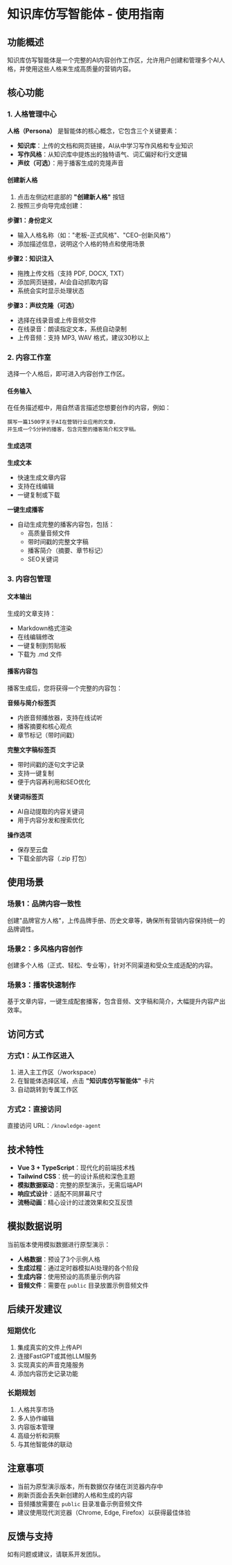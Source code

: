# 知识库仿写智能体 - 使用指南

## 功能概述

知识库仿写智能体是一个完整的AI内容创作工作区，允许用户创建和管理多个AI人格，并使用这些人格来生成高质量的营销内容。

## 核心功能

### 1. 人格管理中心

**人格（Persona）** 是智能体的核心概念，它包含三个关键要素：

- **知识库**：上传的文档和网页链接，AI从中学习写作风格和专业知识
- **写作风格**：从知识库中提炼出的独特语气、词汇偏好和行文逻辑
- **声纹（可选）**：用于播客生成的克隆声音

#### 创建新人格

1. 点击左侧边栏底部的 **"创建新人格"** 按钮
2. 按照三步向导完成创建：

**步骤1：身份定义**
- 输入人格名称（如："老板-正式风格"、"CEO-创新风格"）
- 添加描述信息，说明这个人格的特点和使用场景

**步骤2：知识注入**
- 拖拽上传文档（支持 PDF, DOCX, TXT）
- 添加网页链接，AI会自动抓取内容
- 系统会实时显示处理状态

**步骤3：声纹克隆（可选）**
- 选择在线录音或上传音频文件
- 在线录音：朗读指定文本，系统自动录制
- 上传音频：支持 MP3, WAV 格式，建议30秒以上

### 2. 内容工作室

选择一个人格后，即可进入内容创作工作区。

#### 任务输入

在任务描述框中，用自然语言描述您想要创作的内容，例如：

```
撰写一篇1500字关于AI在营销行业应用的文章，
并生成一个5分钟的播客，包含完整的播客简介和文字稿。
```

#### 生成选项

**生成文本**
- 快速生成文章内容
- 支持在线编辑
- 一键复制或下载

**一键生成播客**
- 自动生成完整的播客内容包，包括：
  - 高质量音频文件
  - 带时间戳的完整文字稿
  - 播客简介（摘要、章节标记）
  - SEO关键词

### 3. 内容包管理

#### 文本输出

生成的文章支持：
- Markdown格式渲染
- 在线编辑修改
- 一键复制到剪贴板
- 下载为 .md 文件

#### 播客内容包

播客生成后，您将获得一个完整的内容包：

**音频与简介标签页**
- 内嵌音频播放器，支持在线试听
- 播客摘要和核心观点
- 章节标记（带时间戳）

**完整文字稿标签页**
- 带时间戳的逐句文字记录
- 支持一键复制
- 便于内容再利用和SEO优化

**关键词标签页**
- AI自动提取的内容关键词
- 用于内容分发和搜索优化

**操作选项**
- 保存至云盘
- 下载全部内容（.zip 打包）

## 使用场景

### 场景1：品牌内容一致性

创建"品牌官方人格"，上传品牌手册、历史文章等，确保所有营销内容保持统一的品牌调性。

### 场景2：多风格内容创作

创建多个人格（正式、轻松、专业等），针对不同渠道和受众生成适配的内容。

### 场景3：播客快速制作

基于文章内容，一键生成配套播客，包含音频、文字稿和简介，大幅提升内容产出效率。

## 访问方式

### 方式1：从工作区进入

1. 进入主工作区（/workspace）
2. 在智能体选择区域，点击 **"知识库仿写智能体"** 卡片
3. 自动跳转到专属工作区

### 方式2：直接访问

直接访问 URL：`/knowledge-agent`

## 技术特性

- **Vue 3 + TypeScript**：现代化的前端技术栈
- **Tailwind CSS**：统一的设计系统和深色主题
- **模拟数据驱动**：完整的原型演示，无需后端API
- **响应式设计**：适配不同屏幕尺寸
- **流畅动画**：精心设计的过渡效果和交互反馈

## 模拟数据说明

当前版本使用模拟数据进行原型演示：

- **人格数据**：预设了3个示例人格
- **生成过程**：通过定时器模拟AI处理的各个阶段
- **生成内容**：使用预设的高质量示例内容
- **音频文件**：需要在 `public` 目录放置示例音频文件

## 后续开发建议

### 短期优化

1. 集成真实的文件上传API
2. 连接FastGPT或其他LLM服务
3. 实现真实的声音克隆服务
4. 添加内容历史记录功能

### 长期规划

1. 人格共享市场
2. 多人协作编辑
3. 内容版本管理
4. 高级分析和洞察
5. 与其他智能体的联动

## 注意事项

- 当前为原型演示版本，所有数据仅存储在浏览器内存中
- 刷新页面会丢失新创建的人格和生成的内容
- 音频播放需要在 `public` 目录准备示例音频文件
- 建议使用现代浏览器（Chrome, Edge, Firefox）以获得最佳体验

## 反馈与支持

如有问题或建议，请联系开发团队。

